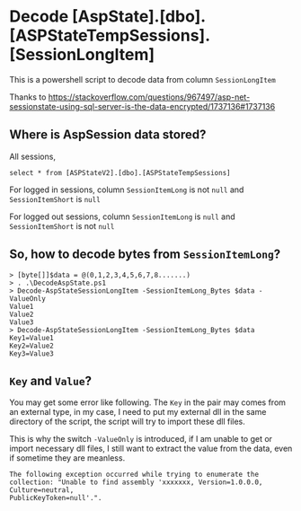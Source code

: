 # Decode [AspState].[dbo].[ASPStateTempSessions].[SessionLongItem]

This is a powershell script to decode data from column `SessionLongItem`

Thanks to https://stackoverflow.com/questions/967497/asp-net-sessionstate-using-sql-server-is-the-data-encrypted/1737136#1737136

## Where is AspSession data stored?

All sessions,

`select * from [ASPStateV2].[dbo].[ASPStateTempSessions]`

For logged in sessions, column `SessionItemLong` is not `null` and `SessionItemShort` is `null`

For logged out sessions, column `SessionItemLong` is `null` and `SessionItemShort` is not `null`

## So, how to decode bytes from `SessionItemLong`?

```
> [byte[]]$data = @(0,1,2,3,4,5,6,7,8.......)
> . .\DecodeAspState.ps1
> Decode-AspStateSessionLongItem -SessionItemLong_Bytes $data -ValueOnly
Value1
Value2
Value3
> Decode-AspStateSessionLongItem -SessionItemLong_Bytes $data
Key1=Value1
Key2=Value2
Key3=Value3
```

## `Key` and `Value`?

You may get some error like following. The `Key` in the pair may comes from an external type, in my case, I need to put my external dll in the same directory of the script, the script will try to import these dll files.

This is why the switch `-ValueOnly` is introduced, if I am unable to get or import necessary dll files, I still want to extract the value from the data, even if sometime they are meanless.

```
The following exception occurred while trying to enumerate the collection: "Unable to find assembly 'xxxxxxx, Version=1.0.0.0, Culture=neutral, 
PublicKeyToken=null'.".
```

